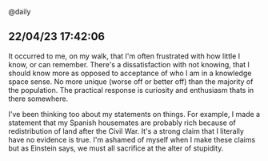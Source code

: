 @daily
## 22/04/23 17:42:06

It occurred to me, on my walk, that I'm often frustrated with how little I know, or can remember. There's a
dissatisfaction with not knowing, that I should know more as opposed to acceptance of who I am in a knowledge space
sense. No more unique (worse off or better off) than the majority of the population. The practical response is curiosity
and enthusiasm thats in there somewhere.

I've been thinking too about my statements on things. For example, I made a statement that my Spanish housemates are
probably rich because of redistribution of land after the Civil War. It's a strong claim that I literally have no
evidence is true. I'm ashamed of myself when I make these claims but as Einstein says, we must all sacrifice at the
alter of stupidity.
